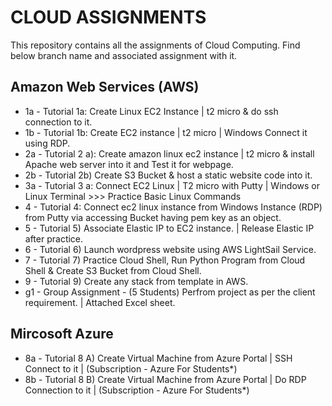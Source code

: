 # CLOUD ASSIGNMENTS
This repository contains all the assignments of Cloud Computing.
Find below branch name and associated assignment with it.

## Amazon Web Services (AWS)
- 1a - Tutorial 1a: Create Linux EC2 Instance | t2 micro & do ssh connection to it.
- 1b - Tutorial 1b: Create EC2 instance | t2 micro | Windows Connect it using RDP.
- 2a - Tutorial 2 a): Create amazon linux ec2 instance | t2 micro & install Apache web server into it and Test it for webpage.
- 2b - Tutorial 2b) Create S3 Bucket & host a static website code into it.
- 3a - Tutorial 3 a: Connect EC2 Linux | T2 micro with Putty | Windows or Linux Terminal >>> Practice Basic Linux Commands
- 4 - Tutorial 4: Connect ec2 linux instance from Windows Instance (RDP) from Putty via accessing Bucket having pem key as an object.
- 5 - Tutorial 5) Associate Elastic IP to EC2 instance. | Release Elastic IP after practice.
- 6 - Tutorial 6) Launch wordpress website using AWS LightSail Service.
- 7 - Tutorial 7) Practice Cloud Shell, Run Python Program from Cloud Shell & Create S3 Bucket from Cloud Shell.
- 9 - Tutorial 9) Create any stack from template in AWS.
- g1 - Group Assignment - (5 Students) Perfrom project as per the client requirement. | Attached Excel sheet.

## Mircosoft Azure
- 8a - Tutorial 8 A) Create Virtual Machine from Azure Portal | SSH Connect to it | (Subscription - Azure For Students*)
- 8b - Tutorial 8 B) Create Virtual Machine from Azure Portal | Do RDP Connection to it | (Subscription - Azure For Students*)